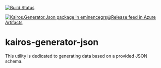 [![Build Status](https://dev.azure.com/eminencegrs/Utilities/_apis/build/status/eminencegrs.kairos-generator-json?branchName=develop)](https://dev.azure.com/eminencegrs/Utilities/_build/latest?definitionId=4&branchName=develop)

[![Kairos.Generator.Json package in eminencegrs@Release feed in Azure Artifacts](https://feeds.dev.azure.com/eminencegrs/_apis/public/Packaging/Feeds/c108f42d-f02c-48aa-91aa-81ff5815ca28%40e69b9806-9fcb-46bd-89b8-f3c529db53e8/Packages/dfddcdf1-f99e-4570-b823-ff70508de79a/Badge)](https://dev.azure.com/eminencegrs/Utilities/_packaging?_a=package&feed=c108f42d-f02c-48aa-91aa-81ff5815ca28%40e69b9806-9fcb-46bd-89b8-f3c529db53e8&package=dfddcdf1-f99e-4570-b823-ff70508de79a&preferRelease=true)

# kairos-generator-json

This utility is dedicated to generating data based on a provided JSON schema.
